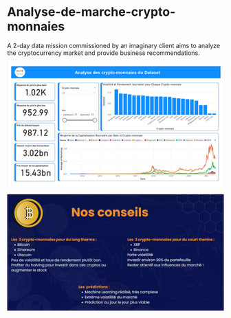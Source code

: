 # Analyse-de-marche-crypto-monnaies
A 2-day data mission commissioned by an imaginary client aims to analyze the cryptocurrency market and provide business recommendations.

![Dashboard Screenshot](cryptoi1.png)

![Dashboard Screenshot](crypto2.png)
